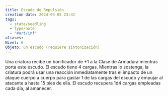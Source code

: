```yaml
---
title: Escudo de Repulsión
creation date: 2024-03-05 23:41
tags:
  - state/seedling
  - type/note
  - "#art/inf"
aliases: 
Nivel: 6
Objeto: un escudo (requiere sintonización)
---
```

Una criatura recibe un bonificador de +1 a la Clase de Armadura mientras porta este escudo.
El escudo tiene 4 cargas. Mientras lo sostenga, la criatura podrá usar una reacción inmediatamente tras el impacto de un ataque cuerpo a cuerpo para gastar 1 de las cargas del escudo y empujar al atacante a hasta 15 pies de ella. El escudo recupera 1d4 cargas empleadas cada día, al amanecer.